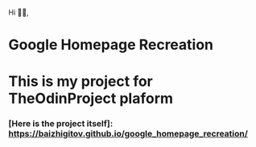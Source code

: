 Hi 🙋‍♂️, 
# Google Homepage Recreation

# This is my project for TheOdinProject plaform

### [Here is the project itself]: https://baizhigitov.github.io/google_homepage_recreation/
